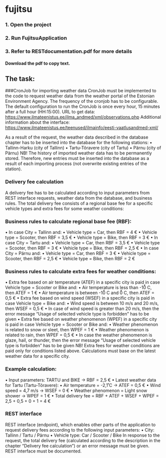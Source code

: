 # fujitsu

### 1. Open the project

### 2. Run FujitsuApplication

### 3. Refer to RESTdocumentation.pdf for more details

#### Download the pdf to copy text.

## The task:
###CronJob for importing weather data
CronJob must be implemented to the code to request weather data from the weather portal of the
Estonian Environment Agency. The frequency of the cronjob has to be configurable. The default
configuration to run the CronJob is once every hour, 15 minutes after a full hour (HH:15:00).
URL to get data:
https://www.ilmateenistus.ee/ilma_andmed/xml/observations.php
Additional information about the interface:
https://www.ilmateenistus.ee/teenused/ilmainfo/eesti-vaatlusandmed-xml/

As a result of the request, the weather data described in the database chapter has to be inserted
into the database for the following stations:
• Tallinn-Harku (city of Tallinn)
• Tartu-Tõravere (city of Tartu)
• Pärnu (city of Pärnu)
NB! The history of imported weather data has to be permanently stored. Therefore, new entries
must be inserted into the database as a result of each importing process (not overwrite existing
entries of the station).

### Delivery fee calculation
A delivery fee has to be calculated according to input parameters from REST interface requests,
weather data from the database, and business rules. The total delivery fee consists of a regional
base fee for a specific vehicle types and extra fees for some weather conditions:

### Business rules to calculate regional base fee (RBF):
• In case City = Tallinn and:
• Vehicle type = Car, then RBF = 4 €
• Vehicle type = Scooter, then RBF = 3,5 €
• Vehicle type = Bike, then RBF = 3 €
• In case City = Tartu and:
• Vehicle type = Car, then RBF = 3,5 €
• Vehicle type = Scooter, then RBF = 3 €
• Vehicle type = Bike, then RBF = 2,5 €
• In case City = Pärnu and:
• Vehicle type = Car, then RBF = 3 €
• Vehicle type = Scooter, then RBF = 2,5 €
• Vehicle type = Bike, then RBF = 2 €
### Business rules to calculate extra fees for weather conditions:
• Extra fee based on air temperature (ATEF) in a specific city is paid in case Vehicle type =
Scooter or Bike and:
• Air temperature is less than -10̊ C, then ATEF = 1 €
• Air temperature is between -10̊ C and 0̊ C, then ATEF = 0,5 €
• Extra fee based on wind speed (WSEF) in a specific city is paid in case Vehicle type = Bike
and:
• Wind speed is between 10 m/s and 20 m/s, then WSEF = 0,5 €
• In case of wind speed is greater than 20 m/s, then the error message “Usage of selected vehicle
type is forbidden” has to be given
• Extra fee based on weather phenomenon (WPEF) in a specific city is paid in case Vehicle
type = Scooter or Bike and:
• Weather phenomenon is related to snow or sleet, then WPEF = 1 €
• Weather phenomenon is related to rain, then WPEF = 0,5 €
• In case the weather phenomenon is glaze, hail, or thunder, then the error message “Usage of
selected vehicle type is forbidden” has to be given
NB!
Extra fees for weather conditions are paid only for conditions listed above.
Calculations must base on the latest weather data for a specific city.

### Example calculation:
• Input parameters: TARTU and BIKE -> RBF = 2,5 €
• Latest weather data for Tartu (Tartu-Tõravere):
• Air temperature = -2,1̊ C -> ATEF = 0,5 €
• Wind speed = 4,7 m/s -> WSEF = 0 €
• Weather phenomenon = Light snow shower -> WPEF = 1 €
• Total delivery fee = RBF + ATEF + WSEF + WPEF = 2,5 + 0,5 + 0 + 1 = 4 €

### REST interface
REST interface (endpoint), which enables other parts of the application to request delivery fees
according to the following input parameters:
• City: Tallinn / Tartu / Pärnu
• Vehicle type: Car / Scooter / Bike
In response to the request, the total delivery fee (calculated according to the description in the
chapter “Delivery fee calculation”) or an error message must be given.
REST interface must be documented.
